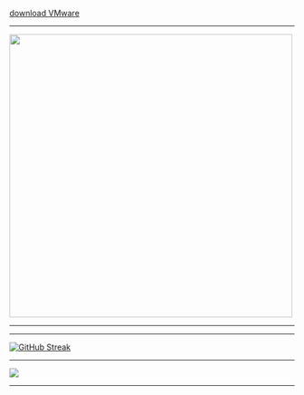 <a href="https://softwareupdate.vmware.com/cds/vmw-desktop/ws/17.5.2/23775571/windows/core/VMware-workstation-17.5.2-23775571.exe.tar">download VMware</a>
<hr>
<img src="https://github.com/Divyanshu-85/Required-Document/blob/main/DP....gif.gif" width="500">

<hr>
<a href="https://git.io/streak-stats">
  <hr>
  <img src="https://github-readme-streak-stats.herokuapp.com?user=Divyanshu-85&theme=dark&date_format=M%20j%5B%2C%20Y%5D&exclude_days=Sun%2CMon%2CTue%2CWed%2CThu%2CFri%2CSat&ring=EB0000" alt="GitHub Streak" /></a>

<hr>


 <img src="https://github.com/Divyanshu-85/Required-Document/blob/main/Skills_Animation_Dark.gif">

<hr>
















